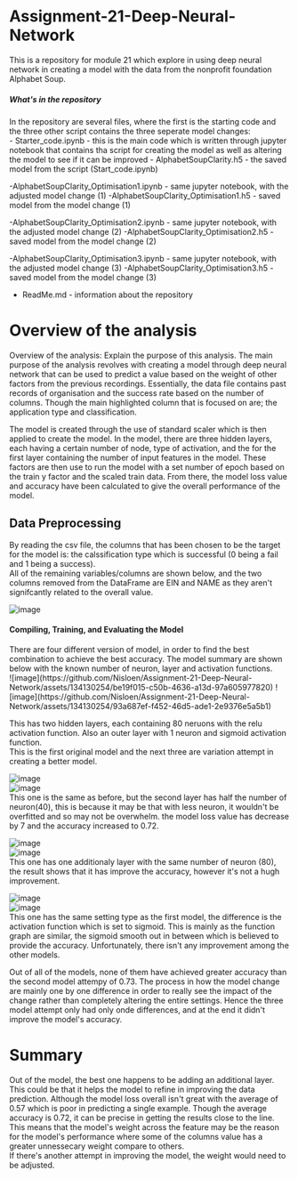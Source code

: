 # Assignment-21-Deep-Neural-Network
This is a repository for module 21 which explore in using deep neural network in creating a model with the data from the nonprofit foundation Alphabet Soup.
<h5>What's in the repository</h5>
In the repository are several files, where the first is the starting code and the three other script contains the three seperate model changes:<br/>
- Starter_code.ipynb - this is the main code which is written through jupyter notebook that contains tha script for creating the model as well as altering the model to see if it can be improved
- AlphabetSoupClarity.h5 - the saved model from the script (Start_code.ipynb)

-AlphabetSoupClarity_Optimisation1.ipynb - same jupyter notebook, with the adjusted model change (1)
-AlphabetSoupClarity_Optimisation1.h5 - saved model from the model change (1)

-AlphabetSoupClarity_Optimisation2.ipynb - same jupyter notebook, with the adjusted model change (2)
-AlphabetSoupClarity_Optimisation2.h5 - saved model from the model change (2)

-AlphabetSoupClarity_Optimisation3.ipynb - same jupyter notebook, with the adjusted model change (3)
-AlphabetSoupClarity_Optimisation3.h5 - saved model from the model change (3)

- ReadMe.md - information about the repository



<h1>Overview of the analysis</h1>
Overview of the analysis: Explain the purpose of this analysis.
The main purpose of the analysis revolves with creating a model through deep neural network that can be used to predict a value based on the weight of other factors from the previous recordings.
Essentially, the data file contains past records of organisation and the success rate based on the number of columns. Though the main highlighted column that is focused on are; the application type and classification.<br/>

The model is created through the use of standard scaler which is then applied to create the model. In the model, there are three hidden layers, each having a certain number of node, type of activation, and the for the 
first layer containing the number of input features in the model. These factors are then use to run the model with a set number of epoch based on the train y factor and the scaled train data. From there, the model loss value
and accuracy have been calculated to give the overall performance of the model.

<h2>Data Preprocessing</h2>
By reading the csv file, the columns that has been chosen to be the target for the model is: the calssification type which is successful (0 being a fail and 1 being a success).<br/>
All of the remaining variables/columns are shown below, and the two columns removed from the DataFrame are EIN and NAME as they aren't signifcantly related to the overall value.

![image](https://github.com/Nisloen/Assignment-21-Deep-Neural-Network/assets/134130254/4a1f1c8f-442d-4cd4-b368-cb84ea938fdc)

<h4>Compiling, Training, and Evaluating the Model</h4>
There are four different version of model, in order to find the best combination to achieve the best accuracy. The model summary are shown below with the known number of neuron, layer and activation functions.<br/>
![image](https://github.com/Nisloen/Assignment-21-Deep-Neural-Network/assets/134130254/be19f015-c50b-4636-a13d-97a605977820)
![image](https://github.com/Nisloen/Assignment-21-Deep-Neural-Network/assets/134130254/93a687ef-f452-46d5-ade1-2e9376e5a5b1)

This has two hidden layers, each containing 80 neruons with the relu activation function. Also an outer layer with 1 neuron and sigmoid activation function.<br/>
This is the first original model and the next three are variation attempt in creating a better model.<br/>

![image](https://github.com/Nisloen/Assignment-21-Deep-Neural-Network/assets/134130254/f7b16d1f-c2fe-47de-8747-07e9fffe0687)<br/>
![image](https://github.com/Nisloen/Assignment-21-Deep-Neural-Network/assets/134130254/256d4436-9661-4d13-abbc-42090b1ceb09)<br/>
This one is the same as before, but the second layer has half the number of neuron(40), this is because it may be that with less neuron, it wouldn't be overfitted and so may not be overwhelm. the model loss value has
decrease by 7 and the accuracy increased to 0.72.<br/>

![image](https://github.com/Nisloen/Assignment-21-Deep-Neural-Network/assets/134130254/332449b8-a030-4f00-8309-69d9ac595a7e)<br/>
![image](https://github.com/Nisloen/Assignment-21-Deep-Neural-Network/assets/134130254/45d2ea47-9517-48a1-8539-7db817b4f32d)<br/>
This one has one additionaly layer with the same number of neuron (80), the result shows that it has improve the accuracy, however it's not a hugh improvement.

![image](https://github.com/Nisloen/Assignment-21-Deep-Neural-Network/assets/134130254/7b96965f-3cde-44ab-af9a-641716e41adf)<br/>
![image](https://github.com/Nisloen/Assignment-21-Deep-Neural-Network/assets/134130254/6d76988f-046b-4511-a8e0-140e908277ab)<br/>
This one has the same setting type as the first model, the difference is the activation function which is set to sigmoid. This is mainly as the function graph are similar, the sigmoid smooth out in between which is believed
to provide the accuracy. Unfortunately, there isn't any improvement among the other models.<br/>


Out of all of the models, none of them have achieved greater accuracy than the second model attempy of 0.73. The process in how the model change are mainly one by one difference in order to really see the impact of the change
rather than completely altering the entire settings. Hence the three model attempt only had only onde differences, and at the end it didn't improve the model's accuracy. <br/>


# Summary
Out of the model, the best one happens to be adding an additional layer. This could be that it helps the model to refine in improving the data prediction. Although the model loss overall isn't great with the average of 0.57 which is
poor in predicting a single example. Though the average accuracy is 0.72, it can be precise in getting the results close to the line. This means that the model's weight across the feature may be the reason for the model's performance where
some of the columns value has a greater unnessecary weight compare to others.<br/>
If there's another attempt in improving the model, the weight would need to be adjusted.
